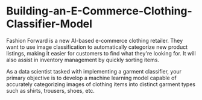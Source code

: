 # Building-an-E-Commerce-Clothing-Classifier-Model

Fashion Forward is a new AI-based e-commerce clothing retailer. They want to use image classification to automatically categorize new product listings, making it easier for customers to find what they're looking for. It will also assist in inventory management by quickly sorting items.

As a data scientist tasked with implementing a garment classifier, your primary objective is to develop a machine learning model capable of accurately categorizing images of clothing items into distinct garment types such as shirts, trousers, shoes, etc.
